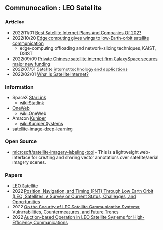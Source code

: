 ## Communocation : LEO Satellite


### Articles
- 2022/11/01 [Best Satellite Internet Plans And Companies Of 2022](https://www.forbes.com/home-improvement/internet/best-satellite-internet/)
- 2022/10/20 [Edge computing gives wings to low-Earth-orbit satellite communication](https://techxplore.com/news/2022-10-edge-wings-low-earth-orbit-satellite.html)
	- edge-computing offloading and network-slicing techniques, KAIST, DGIST
- 2022/09/09 [Private Chinese satellite internet firm GalaxySpace secures major new funding](https://spacenews.com/private-chinese-satellite-internet-firm-galaxyspace-secures-major-new-funding/)
- 2022/07/31 [Satellite internet technology and applications](https://www.rfpage.com/satellite-internet-technology-and-applications/)
- 2022/02/01 [What Is Satellite Internet?](https://www.satelliteinternet.com/resources/what-is-satellite-internet/)


### Information
- SpaceX [StarLink](https://www.starlink.com/)
	- [wiki:Statlink](https://en.wikipedia.org/wiki/Starlink)
- [OneWeb](https://oneweb.net/)
	- [wiki:OneWeb](https://en.wikipedia.org/wiki/OneWeb)
- Amazon [Kuniper]() 
	- [wiki:Kuniper Systems](https://en.wikipedia.org/wiki/Kuiper_Systems)
- [satellite-image-deep-learning](https://www.satellite-image-deep-learning.com/)



### Open Source
- [microsoft/satellite-imagery-labeling-tool](https://github.com/microsoft/satellite-imagery-labeling-tool) - This is a lightweight web-interface for creating and sharing vector annotations over satellite/aerial imagery scenes.


### Papers
- [LEO Satellite](https://arxiv.org/search/?query=LEO+Satellite&searchtype=all&source=header)
- 2022 [Position, Navigation, and Timing (PNT) Through Low Earth Orbit (LEO) Satellites: A Survey on Current Status, Challenges, and Opportunities](https://ieeexplore.ieee.org/stamp/stamp.jsp?tp=&arnumber=9840374)
- 2022 [On the Security of LEO Satellite Communication Systems: Vulnerabilities, Countermeasures, and Future Trends](https://arxiv.org/abs/2201.03063)
- 2022 [Auction-based Operation in LEO Satellite Systems for High-Efficiency Communications](https://arxiv.org/abs/2211.09787)



